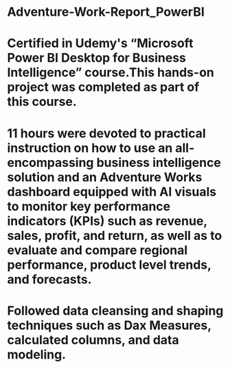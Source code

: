 # Adventure-Work-Report_PowerBI
# Certified in Udemy's “Microsoft Power BI Desktop for Business Intelligence” course.This hands-on project was completed as part of this course.
# 11 hours were devoted to practical instruction on how to use an all-encompassing business intelligence solution and an Adventure Works dashboard equipped with AI visuals to monitor key performance indicators (KPIs) such as revenue, sales, profit, and return, as well as to evaluate and compare regional performance, product level trends, and forecasts.
# Followed data cleansing and shaping techniques such as Dax Measures, calculated columns, and data modeling.
